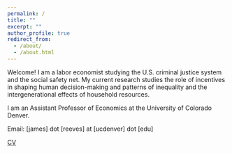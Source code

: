 ```yaml
---
permalink: /
title: ""
excerpt: ""
author_profile: true
redirect_from: 
  - /about/
  - /about.html
---
```


Welcome! I am a labor economist studying the U.S. criminal justice system and the social safety net. My current research studies the role of incentives in shaping human decision-making and patterns of inequality and the intergenerational effects of household resources.

I am an Assistant Professor of Economics at the University of Colorado Denver.

Email: [james] dot [reeves] at [ucdenver] dot [edu]

[CV](https://jmreeves.github.io/files/Reeves_CV.pdf)

